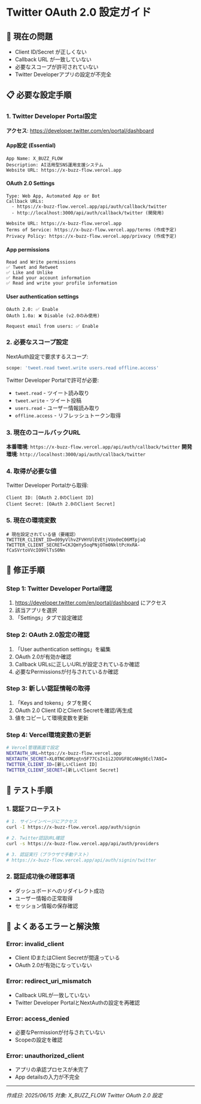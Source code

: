# Twitter OAuth 2.0 設定ガイド

## 🚨 現在の問題
- Client ID/Secret が正しくない
- Callback URL が一致していない  
- 必要なスコープが許可されていない
- Twitter Developerアプリの設定が不完全

## 📋 必要な設定手順

### 1. Twitter Developer Portal設定

**アクセス**: https://developer.twitter.com/en/portal/dashboard

#### App設定 (Essential)
```
App Name: X_BUZZ_FLOW
Description: AI活用型SNS運用支援システム
Website URL: https://x-buzz-flow.vercel.app
```

#### OAuth 2.0 Settings
```
Type: Web App, Automated App or Bot
Callback URLs: 
  - https://x-buzz-flow.vercel.app/api/auth/callback/twitter
  - http://localhost:3000/api/auth/callback/twitter (開発用)

Website URL: https://x-buzz-flow.vercel.app
Terms of Service: https://x-buzz-flow.vercel.app/terms (作成予定)
Privacy Policy: https://x-buzz-flow.vercel.app/privacy (作成予定)
```

#### App permissions
```
Read and Write permissions
✅ Tweet and Retweet
✅ Like and Unlike
✅ Read your account information
✅ Read and write your profile information
```

#### User authentication settings
```
OAuth 2.0: ✅ Enable
OAuth 1.0a: ❌ Disable (v2.0のみ使用)

Request email from users: ✅ Enable
```

### 2. 必要なスコープ設定

NextAuth設定で要求するスコープ:
```typescript
scope: 'tweet.read tweet.write users.read offline.access'
```

Twitter Developer Portalで許可が必要:
- `tweet.read` - ツイート読み取り
- `tweet.write` - ツイート投稿
- `users.read` - ユーザー情報読み取り  
- `offline.access` - リフレッシュトークン取得

### 3. 現在のコールバックURL

**本番環境**: `https://x-buzz-flow.vercel.app/api/auth/callback/twitter`
**開発環境**: `http://localhost:3000/api/auth/callback/twitter`

### 4. 取得が必要な値

Twitter Developer Portalから取得:
```
Client ID: [OAuth 2.0のClient ID]
Client Secret: [OAuth 2.0のClient Secret]
```

### 5. 現在の環境変数

```env
# 現在設定されている値（要確認）
TWITTER_CLIENT_ID=d09yVlhvZFVHYUlEVEtjVUo0eC06MTpjaQ
TWITTER_CLIENT_SECRET=CKJQmYy5oqPNjOTm0NkltPcHxRA-fCaSVrtoVVcIO9VlTsS0Nn
```

## 🔧 修正手順

### Step 1: Twitter Developer Portal確認
1. https://developer.twitter.com/en/portal/dashboard にアクセス
2. 該当アプリを選択
3. 「Settings」タブで設定確認

### Step 2: OAuth 2.0設定の確認
1. 「User authentication settings」を編集
2. OAuth 2.0が有効か確認
3. Callback URLsに正しいURLが設定されているか確認
4. 必要なPermissionsが付与されているか確認

### Step 3: 新しい認証情報の取得
1. 「Keys and tokens」タブを開く
2. OAuth 2.0 Client IDとClient Secretを確認/再生成
3. 値をコピーして環境変数を更新

### Step 4: Vercel環境変数の更新
```bash
# Vercel管理画面で設定
NEXTAUTH_URL=https://x-buzz-flow.vercel.app
NEXTAUTH_SECRET=XL0TNCd0Mzqtn5F77CsIn1i2JOVGF8CoNHg9Ecl7A9I=
TWITTER_CLIENT_ID=[新しいClient ID]
TWITTER_CLIENT_SECRET=[新しいClient Secret]
```

## 🧪 テスト手順

### 1. 認証フローテスト
```bash
# 1. サインインページにアクセス
curl -I https://x-buzz-flow.vercel.app/auth/signin

# 2. Twitter認証URL確認
curl -s https://x-buzz-flow.vercel.app/api/auth/providers

# 3. 認証実行（ブラウザで手動テスト）
# https://x-buzz-flow.vercel.app/api/auth/signin/twitter
```

### 2. 認証成功後の確認事項
- ダッシュボードへのリダイレクト成功
- ユーザー情報の正常取得
- セッション情報の保存確認

## 🚨 よくあるエラーと解決策

### Error: invalid_client
- Client IDまたはClient Secretが間違っている
- OAuth 2.0が有効になっていない

### Error: redirect_uri_mismatch  
- Callback URLが一致していない
- Twitter Developer PortalとNextAuthの設定を再確認

### Error: access_denied
- 必要なPermissionが付与されていない
- Scopeの設定を確認

### Error: unauthorized_client
- アプリの承認プロセスが未完了
- App detailsの入力が不完全

---
*作成日: 2025/06/15*
*対象: X_BUZZ_FLOW Twitter OAuth 2.0 設定*
